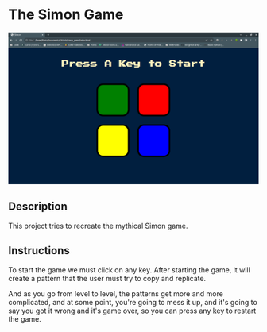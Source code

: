 # The Simon Game

![Simon Game](./images/game-start.png)

## Description
This project tries to recreate the mythical Simon game.

## Instructions
To start the game we must click on any key. After starting the game, it will create a pattern that the user must try to copy and replicate.

And as you go from level to level, the patterns get more and more complicated, and at some point, you're going to mess it up, and it's going to say you got it wrong and it's game over, so you can press any key to restart the game.
